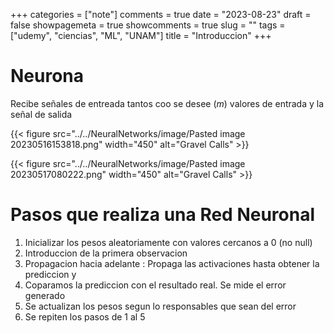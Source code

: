 +++
categories = ["note"]
comments = true
date = "2023-08-23"
draft = false
showpagemeta = true
showcomments = true
slug = ""
tags = ["udemy", "ciencias", "ML", "UNAM"]
title = "Introduccion"
+++

# Neurona
Recibe señales de entreada tantos coo se desee $(m)$ valores de entrada y la señal de salida 

{{< figure src="../../NeuralNetworks/image/Pasted image 20230516153818.png" width="450" alt="Gravel Calls" >}}

{{< figure src="../../NeuralNetworks/image/Pasted image 20230517080222.png" width="450" alt="Gravel Calls" >}}

# Pasos que realiza una Red Neuronal
1. Inicializar los pesos aleatoriamente con valores cercanos a 0 (no null)
2. Introduccion de la primera observacion 
3. Propagacion hacia adelante : Propaga las activaciones hasta obtener la prediccion y
4. Coparamos la prediccion con el resultado real. Se mide el error generado
5. Se actualizan los pesos segun lo responsables que sean del error 
6. Se repiten los pasos de 1 al 5
